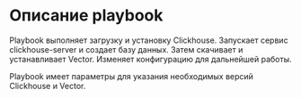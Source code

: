 # Описание playbook

Playbook выполняет загрузку и установку Clickhouse. Запускает сервис clickhouse-server и создает базу данных. Затем скачивает и устанавливает Vector. Изменяет конфигурацию для дальнейшей работы.

Playbook имеет параметры для указания необходимых версий Clickhouse и Vector.
